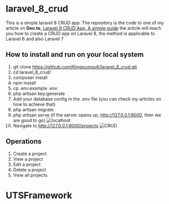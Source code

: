 # laravel_8_crud
This is a simple laravel 8 CRUD app.
The repository is the code to one of my article on **Dev.to**, [Laravel 8 CRUD App, A simple guide](https://dev.to/kingsconsult/laravel-8-crud-bi9) the article will teach you how to create a CRUD app on Laravel 8, the method is applicable to Laravel 6 and also Laravel 7 

## How to install and run on your local system
1. git clone https://github.com/Kingsconsult/laravel_8_crud.git
2. cd laravel_8_crud/
3. composer install
4. npm install
5. cp .env.example .env
6. php artisan key:generate
7. Add your database config in the .env file (you can check my articles on how to achieve that)
8. php artisan migrate
9. php artisan serve (if the server opens up, http://127.0.0.1:8000,  then we are good to go)
![localhost](https://res.cloudinary.com/kingsconsult/image/upload/v1600705305/laravel%208%20modal/4_pp7r76.png)
10. Navigate to http://127.0.0.1:8000/projects
![CRUD](https://res.cloudinary.com/kingsconsult/image/upload/v1602364575/crud_llekuf.png)

## Operations
1. Create a project
2. View a project
3. Edit a project
4. Delete a project
5. View all projects
# UTSFramework
